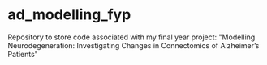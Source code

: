 # ad_modelling_fyp
Repository to store code associated with my final year project: "Modelling Neurodegeneration: Investigating Changes in Connectomics of Alzheimer’s Patients"
